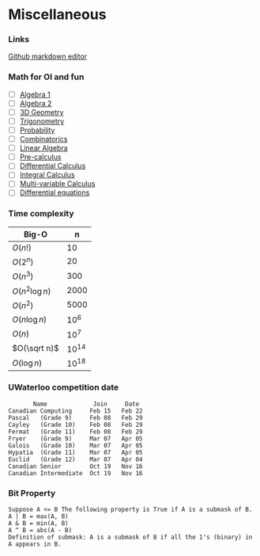 # Miscellaneous

### Links
[Github markdown editor](https://jbt.github.io/markdown-editor/)

### Math for OI and fun
-[ ] [Algebra 1](https://www.khanacademy.org/math/algebra)
-[ ] [Algebra 2](https://www.khanacademy.org/math/algebra2)
-[ ] [3D Geometry](https://www.khanacademy.org/math/geometry/hs-geo-solids)
-[ ] [Trigonometry](https://www.khanacademy.org/math/trigonometry)
-[ ] [Probability](https://www.khanacademy.org/math/statistics-probability/probability-library)
-[ ] [Combinatorics](https://www.khanacademy.org/math/statistics-probability/counting-permutations-and-combinations)
-[ ] [Linear Algebra](https://www.khanacademy.org/math/linear-algebra)
-[ ] [Pre-calculus](https://www.khanacademy.org/math/precalculus)
-[ ] [Differential Calculus](https://www.khanacademy.org/math/differential-calculus)
-[ ] [Integral Calculus](https://www.khanacademy.org/math/integral-calculus)
-[ ] [Multi-variable Calculus](https://www.khanacademy.org/math/multivariable-calculus)
-[ ] [Differential equations](https://www.khanacademy.org/math/differential-equations)
    
### Time complexity
|Big-O|n|
|-----|-----|
|$O(n!)$|$10$|
|$O(2^{n})$|$20$|
|$O(n^{3})$|$300$|
|$O(n^{2}\log n)$|$2000$|
|$O(n^{2})$|$5000$|
|$O(n\log n)$|$10^{6}$|
|$O(n)$|$10^{7}$|
|$O(\sqrt n)$|$10^{14}$|
|$O(\log n)$|$10^{18}$|

### UWaterloo competition date
```
       Name             Join     Date
Canadian Computing     Feb 15   Feb 22
Pascal   (Grade 9)     Feb 08   Feb 29
Cayley   (Grade 10)    Feb 08   Feb 29
Fermat   (Grade 11)    Feb 08   Feb 29
Fryer    (Grade 9)     Mar 07   Apr 05
Galois   (Grade 10)    Mar 07   Apr 05
Hypatia  (Grade 11)    Mar 07   Apr 05
Euclid   (Grade 12)    Mar 07   Apr 04
Canadian Senior        Oct 19   Nov 16
Canadian Intermediate  Oct 19   Nov 16
```

### Bit Property
```
Suppose A <= B The following property is True if A is a submask of B. 
A | B = max(A, B)
A & B = min(A, B)
A ^ B = abs(A - B)
Definition of submask: A is a submask of B if all the 1's (binary) in A appears in B.
```

